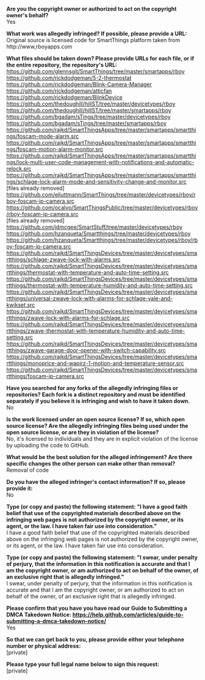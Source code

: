 **Are you the copyright owner or authorized to act on the copyright owner's behalf?**  
Yes

**What work was allegedly infringed? If possible, please provide a URL:**  
Original source is licensed code for SmartThings platform taken from http://www,rboyapps.com

**What files should be taken down? Please provide URLs for each file, or if the entire repository, the repository's URL:**  
https://github.com/glennsgit/SmartThings/tree/master/smartapps/rboy  
https://github.com/rickdodgeman/5-2-thermostat  
https://github.com/rickdodgeman/Blink-Camera-Manager  
https://github.com/rickdodgeman/atticfan  
https://github.com/rickdodgeman/BlinkDevice  
https://github.com/thedoughill/hillST/tree/master/devicetypes/rboy  
https://github.com/thedoughill/hillST/tree/master/smartapps/rboy  
https://github.com/bgadam/sTings/tree/master/devicetypes/rboy  
https://github.com/bgadam/sTings/tree/master/smartapps/rboy  
https://github.com/rajkd/SmartThingsApps/tree/master/smartapps/smartthings/foscam-mode-alarm.src  
https://github.com/rajkd/SmartThingsApps/tree/master/smartapps/smartthings/foscam-motion-alarm-monitor.src  
https://github.com/rajkd/SmartThingsApps/tree/master/smartapps/smartthings/lock-multi-user-code-management-with-notifications-and-automatic-relock.src  
https://github.com/rajkd/SmartThingsApps/tree/master/smartapps/smartthings/schlage-lock-alarm-mode-and-sensitivity-change-and-monitor.src  
[files already removed]  
https://github.com/ejluttmann/SmartThings/tree/master/devicetypes/rboy/rboy-foscam-ip-camera.src  
https://github.com/ocalvo/SmartThingsPublic/tree/master/devicetypes/rboy/rboy-foscam-ip-camera.src  
[files already removed]  
https://github.com/jdmcgee/SmartStuff/tree/master/devicetypes/rboy  
https://github.com/hzanqueta/Smartthings/tree/master/devicetypes/rboy  
https://github.com/hzanqueta/Smartthings/tree/master/devicetypes/rboy/rboy-foscam-ip-camera.src  
https://github.com/rajkd/SmartThingsDevices/tree/master/devicetypes/smartthings/schlage-zwave-lock-with-alarms.src  
https://github.com/rajkd/SmartThingsDevices/tree/master/devicetypes/smartthings/thermostat-with-temperature-and-auto-time-setting.src  
https://github.com/rajkd/SmartThingsDevices/tree/master/devicetypes/smartthings/thermostat-with-temperature-humidity-and-auto-time-setting.src  
https://github.com/rajkd/SmartThingsDevices/tree/master/devicetypes/smartthings/universal-zwave-lock-with-alarms-for-schlage-yale-and-kwikset.src  
https://github.com/rajkd/SmartThingsDevices/tree/master/devicetypes/smartthings/zwave-lock-with-alarms-for-schlage.src  
https://github.com/rajkd/SmartThingsDevices/tree/master/devicetypes/smartthings/zwave-thermostat-with-temperature-humidity-and-auto-time-setting.src  
https://github.com/rajkd/SmartThingsDevices/tree/master/devicetypes/smartthings/zwave-garage-door-opener-with-switch-capability.src  
https://github.com/rajkd/SmartThingsDevices/tree/master/devicetypes/smartthings/monoprice-and-wapirz-1-motion-and-temperature-sensor.src  
https://github.com/rajkd/SmartThingsDevices/tree/master/devicetypes/smartthings/foscam-ip-camera.src  

**Have you searched for any forks of the allegedly infringing files or repositories? Each fork is a distinct repository and must be identified separately if you believe it is infringing and wish to have it taken down.**  
No

**Is the work licensed under an open source license? If so, which open source license? Are the allegedly infringing files being used under the open source license, or are they in violation of the license?**  
No, it's licensed to individuals and they are in explicit violation of the license by uploading the code to GitHub.

**What would be the best solution for the alleged infringement? Are there specific changes the other person can make other than removal?**  
Removal of code

**Do you have the alleged infringer's contact information? If so, please provide it:**  
No

**Type (or copy and paste) the following statement: "I have a good faith belief that use of the copyrighted materials described above on the infringing web pages is not authorized by the copyright owner, or its agent, or the law. I have taken fair use into consideration."**  
I have a good faith belief that use of the copyrighted materials described above on the infringing web pages is not authorized by the copyright owner, or its agent, or the law. I have taken fair use into consideration.

**Type (or copy and paste) the following statement: "I swear, under penalty of perjury, that the information in this notification is accurate and that I am the copyright owner, or am authorized to act on behalf of the owner, of an exclusive right that is allegedly infringed."**  
I swear, under penalty of perjury, that the information in this notification is accurate and that I am the copyright owner, or am authorized to act on behalf of the owner, of an exclusive right that is allegedly infringed.

**Please confirm that you have you have read our Guide to Submitting a DMCA Takedown Notice: https://help.github.com/articles/guide-to-submitting-a-dmca-takedown-notice/**  
Yes

**So that we can get back to you, please provide either your telephone number or physical address:**  
[private]

**Please type your full legal name below to sign this request:**  
[private]

